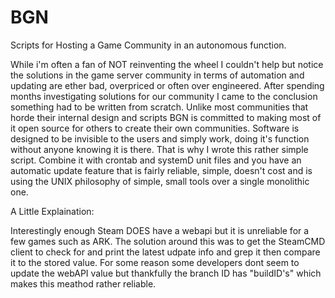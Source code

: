 # BGN
Scripts for Hosting a Game Community in an autonomous function.

While i'm often a fan of NOT reinventing the wheel I couldn't help but notice the solutions in the game server community in terms of automation and updating are ether bad, overpriced or often over engineered. After spending months investigating solutions for our community I came to the conclusion something had to be written from scratch. Unlike most communities that horde their internal design and scripts BGN is committed to making most of it open source for others to create their own communities. Software is designed to be invisible to the users and simply work, doing it's function without anyone knowing it is there. That is why I wrote this rather simple script. Combine it with crontab and systemD unit files and you have an automatic update feature that is fairly reliable, simple, doesn't cost and is using the UNIX philosophy of simple, small tools over a single monolithic one.

A Little Explaination:

Interestingly enough Steam DOES have a webapi but it is unreliable for a few games such as ARK. The solution around this was to get the SteamCMD client to check for and print the latest udpate info and grep it then compare it to the stored value. For some reason some developers dont seem to update the webAPI value but thankfully the branch ID has "buildID's" which makes this meathod rather reliable.